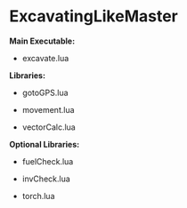 # ExcavatingLikeMaster


**Main Executable:**

* excavate.lua


**Libraries:**

* gotoGPS.lua

* movement.lua

* vectorCalc.lua


**Optional Libraries:**

* fuelCheck.lua

* invCheck.lua

* torch.lua

